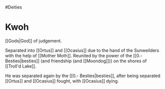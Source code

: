 #Deities
# Kwoh
[[Gods|God]] of judgement.

Separated into [[Ortus]] and [[Ocasius]] due to the hand of the Sunweilders with the help of [[Mother Moth]]. Reunited by the power of the [[0.- Besties|besties]] (and friendship (and [[Moondog]])) on the shores of [[Troll'd Lake]].

He was separated again by the [[0.- Besties|besties]], after being separated [[Ortus]] and [[Ocasius]] fought, with [[Ocasius]] dying.